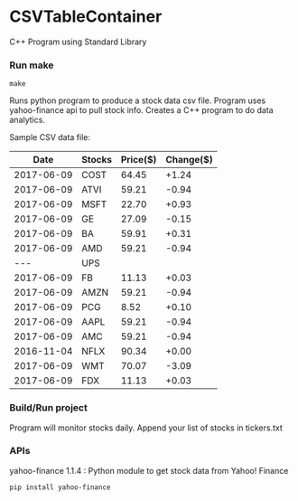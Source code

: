 # CSVTableContainer
C++ Program using Standard Library

### Run make
```
make
```

Runs python program to produce a stock data csv file. Program uses yahoo-finance api to pull stock info.
Creates a C++ program to do data analytics.

Sample CSV data file:

| Date| Stocks| Price($)| Change($) | 
| --- | --- | --- | ---  | 
| 2017-06-09| COST| 64.45| +1.24 | 
| 2017-06-09| ATVI| 59.21| -0.94 | 
| 2017-06-09| MSFT| 22.70| +0.93 | 
| 2017-06-09| GE| 27.09| -0.15 | 
| 2017-06-09| BA| 59.91| +0.31 | 
| 2017-06-09| AMD| 59.21| -0.94 | 
| ---| UPS| |  | 
| 2017-06-09| FB| 11.13| +0.03 | 
| 2017-06-09| AMZN| 59.21| -0.94 | 
| 2017-06-09| PCG| 8.52| +0.10 | 
| 2017-06-09| AAPL| 59.21| -0.94 | 
| 2017-06-09| AMC| 59.21| -0.94 | 
| 2016-11-04| NFLX| 90.34| +0.00 | 
| 2017-06-09| WMT| 70.07| -3.09 | 
| 2017-06-09| FDX| 11.13| +0.03 | 

### Build/Run project

Program will monitor stocks daily. Append your list of stocks in tickers.txt

### APIs
yahoo-finance 1.1.4 : Python module to get stock data from Yahoo! Finance

```
pip install yahoo-finance
```

